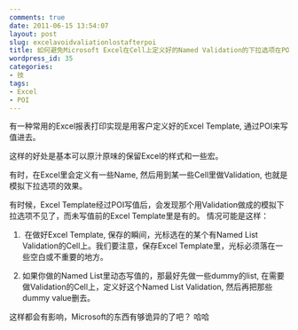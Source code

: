 ```yaml
---
comments: true
date: 2011-06-15 13:54:07
layout: post
slug: excelavoidvaliationlostafterpoi
title: 如何避免Microsoft Excel在Cell上定义好的Named Validation的下拉选项在POI写值后丢失
wordpress_id: 35
categories:
- 技
tags:
- Excel
- POI
---
```


有一种常用的Excel报表打印实现是用客户定义好的Excel Template, 通过POI来写值进去。

这样的好处是基本可以原汁原味的保留Excel的样式和一些宏。

有时，在Excel里会定义有一些Name, 然后用到某一些Cell里做Validation, 也就是模拟下拉选项的效果。

有时候，Excel Template经过POI写值后，会发现那个用Validation做成的模拟下拉选项不见了，而未写值前的Excel Template里是有的。 情况可能是这样：

1.  在做好Excel Template, 保存的瞬间，光标选在的某个有Named List Validation的Cell上。我们要注意，保存Excel Template里，光标必须落在一些空白或不重要的地方。

2. 如果你做的Named List里动态写值的，那最好先做一些dummy的list, 在需要做Validation的Cell上，定义好这个Named List Validation, 然后再把那些dummy value删去。

这样都会有影响，Microsoft的东西有够诡异的了吧？ 哈哈
